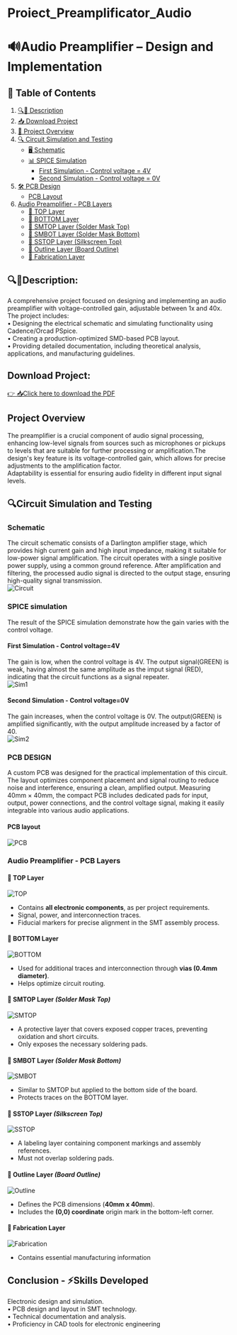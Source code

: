 # Proiect_Preamplificator_Audio

# 🔊Audio Preamplifier – Design and Implementation
## 📜 Table of Contents  

1. [🔍📖 Description](#-description)  
2. [📥 Download Project](#download-project)  
3. [📌 Project Overview](#project-overview)  
4. [🔍 Circuit Simulation and Testing](#-circuit-simulation-and-testing)  
   - [🖥️ Schematic](#schematic)  
   - [📊 SPICE Simulation](#spice-simulation)  
     - [First Simulation - Control voltage = 4V](#first-simulation---control-voltage4v)  
     - [Second Simulation - Control voltage = 0V](#second-simulation---control-voltage0v)  
5. [🛠️ PCB Design](#pcb-design)  
   - [ PCB Layout](#pcb-layout)  
6. [Audio Preamplifier - PCB Layers](#audio-preamplifier---pcb-layers)  
   - [🔷 TOP Layer](#-top-layer)  
   - [🔷 BOTTOM Layer](#-bottom-layer)  
   - [🔷 SMTOP Layer (Solder Mask Top)](#-smtop-layer-solder-mask-top)  
   - [🔷 SMBOT Layer (Solder Mask Bottom)](#-smbot-layer-solder-mask-bottom)  
   - [🔷 SSTOP Layer (Silkscreen Top)](#-sstop-layer-silkscreen-top)  
   - [🔷 Outline Layer (Board Outline)](#-outline-layer-board-outline)  
   - [🔷 Fabrication Layer](#-fabrication-layer)  


## 🔍📖Description: 

 A comprehensive project focused on designing and implementing an audio preamplifier with voltage-controlled gain, adjustable between 1x and 40x. The project includes:  
 • Designing the electrical schematic and simulating functionality using Cadence/Orcad PSpice.  
 • Creating a production-optimized SMD-based PCB layout.  
 • Providing detailed documentation, including theoretical analysis, applications, and manufacturing guidelines.

## Download Project:
[👉 📥Click here to download the PDF](https://github.com/TeodoraEnache/Proiect_Preamplificator_Audio/blob/main/Enache_Teodora_Preamplificator%20Audio.pdf)

## Project Overview

 The preamplifier is a crucial component of audio signal processing, enhancing low-level signals from sources such as microphones or pickups to levels that are suitable for further processing or amplification.The design's key feature is its voltage-controlled gain, which allows for precise adjustments to the amplification factor.  
 Adaptability is essential for ensuring audio fidelity in different input signal levels.

 
 ## 🔍Circuit Simulation and Testing

 ### Schematic
 
 The circuit schematic consists of a Darlington amplifier stage, which provides high current gain and high input impedance, making it suitable for low-power signal amplification. The circuit operates with a single positive power supply, using a common ground reference. After amplification and filtering, the processed audio signal is directed to the output stage, ensuring high-quality signal transmission.
 <br/>
![Circuit](https://github.com/TeodoraEnache/Proiect_Preamplificator_Audio/blob/main/schema_electrica.jpg)
 <br/>  

 ### SPICE simulation 

 The result of the SPICE simulation demonstrate how the gain varies with the control voltage.

 #### First Simulation - Control voltage=4V
 The gain is low, when the control voltage is 4V. The output signal(GREEN) is weak, having almost the same amplitude as the imput signal (RED), indicating that the circuit functions as a signal repeater.
 <br/>
![Sim1](https://github.com/TeodoraEnache/Proiect_Preamplificator_Audio/blob/main/VDC%3D4V.jpg)
<br/>

#### Second Simulation - Control voltage=0V
The gain increases, when the control voltage is 0V. The output(GREEN) is amplified significantly, with the output amplitude increased by a factor of 40.
<br/>
![Sim2](https://github.com/TeodoraEnache/Proiect_Preamplificator_Audio/blob/main/VDC%3D0V.jpg)
<br/>

 ### PCB DESIGN
 A custom PCB was designed for the practical implementation of this circuit. The layout optimizes component placement and signal routing to reduce noise and interference, ensuring a clean, amplified output. Measuring 40mm × 40mm, the compact PCB includes dedicated pads for input, output, power connections, and the control voltage signal, making it easily integrable into various audio applications.

 #### **PCB layout**

![PCB](https://github.com/TeodoraEnache/Proiect_Preamplificator_Audio/blob/main/layout.jpg)


### Audio Preamplifier - PCB Layers
#### 🔷 **TOP Layer** 
![TOP](https://github.com/TeodoraEnache/Proiect_Preamplificator_Audio/blob/main/Images/TOP.png)
- Contains **all electronic components**, as per project requirements.
- Signal, power, and interconnection traces.
- Fiducial markers for precise alignment in the SMT assembly process.
#### 🔷 **BOTTOM Layer**
![BOTTOM](https://github.com/TeodoraEnache/Proiect_Preamplificator_Audio/blob/main/Images/BOTTOM.png)
- Used for additional traces and interconnection through **vias (0.4mm diameter)**.
- Helps optimize circuit routing.
#### 🔷 **SMTOP Layer** *(Solder Mask Top)*
![SMTOP](https://github.com/TeodoraEnache/Proiect_Preamplificator_Audio/blob/main/Images/SMTOP.png)
- A protective layer that covers exposed copper traces, preventing oxidation and short circuits.
- Only exposes the necessary soldering pads.

#### 🔷 **SMBOT Layer** *(Solder Mask Bottom)*
![SMBOT](https://github.com/TeodoraEnache/Proiect_Preamplificator_Audio/blob/main/Images/SMBOT.png)
- Similar to SMTOP but applied to the bottom side of the board.
- Protects traces on the BOTTOM layer.

#### 🔷 **SSTOP Layer** *(Silkscreen Top)*
![SSTOP](https://github.com/TeodoraEnache/Proiect_Preamplificator_Audio/blob/main/Images/SSTOP.png)
- A labeling layer containing component markings and assembly references.
- Must not overlap soldering pads.

#### 🔷 **Outline Layer** *(Board Outline)*
![Outline](https://github.com/TeodoraEnache/Proiect_Preamplificator_Audio/blob/main/Images/Outline.png)
- Defines the PCB dimensions (**40mm x 40mm**).
- Includes the **(0,0) coordinate** origin mark in the bottom-left corner.
#### 🔷 **Fabrication Layer**
![Fabrication](https://github.com/TeodoraEnache/Proiect_Preamplificator_Audio/blob/main/Images/Fabrication.png)
- Contains essential manufacturing information
 

## Conclusion - ⚡Skills Developed

Electronic design and simulation.  
• PCB design and layout in SMT technology.  
• Technical documentation and analysis.  
• Proficiency in CAD tools for electronic engineering
